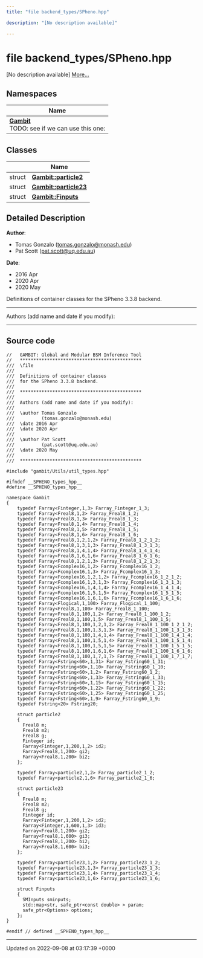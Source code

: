 ```yaml
---
title: "file backend_types/SPheno.hpp"

description: "[No description available]"

---
```


# file backend_types/SPheno.hpp

[No description available] [More...](#detailed-description)

## Namespaces

| Name           |
| -------------- |
| **[Gambit](/documentation/code/namespaces/namespacegambit/)** <br>TODO: see if we can use this one:  |

## Classes

|                | Name           |
| -------------- | -------------- |
| struct | **[Gambit::particle2](/documentation/code/classes/structgambit_1_1particle2/)**  |
| struct | **[Gambit::particle23](/documentation/code/classes/structgambit_1_1particle23/)**  |
| struct | **[Gambit::Finputs](/documentation/code/classes/structgambit_1_1finputs/)**  |

## Detailed Description


**Author**: 

  * Tomas Gonzalo ([tomas.gonzalo@monash.edu](mailto:tomas.gonzalo@monash.edu)) 
  * Pat Scott ([pat.scott@uq.edu.au](mailto:pat.scott@uq.edu.au)) 


**Date**: 

  * 2016 Apr 
  * 2020 Apr
  * 2020 May


Definitions of container classes for the SPheno 3.3.8 backend.



------------------

Authors (add name and date if you modify):



------------------




## Source code

```
//   GAMBIT: Global and Modular BSM Inference Tool
//   *********************************************
///  \file
///
///  Definitions of container classes
///  for the SPheno 3.3.8 backend.
///
///  *********************************************
///
///  Authors (add name and date if you modify):
///
///  \author Tomas Gonzalo
///          (tomas.gonzalo@monash.edu)
///  \date 2016 Apr
///  \date 2020 Apr
///
///  \author Pat Scott
///          (pat.scott@uq.edu.au)
///  \date 2020 May
///
///  *********************************************

#include "gambit/Utils/util_types.hpp"

#ifndef __SPHENO_types_hpp__
#define __SPHENO_types_hpp__

namespace Gambit
{
    typedef Farray<Finteger,1,3> Farray_Finteger_1_3;
    typedef Farray<Freal8,1,2> Farray_Freal8_1_2;
    typedef Farray<Freal8,1,3> Farray_Freal8_1_3;
    typedef Farray<Freal8,1,4> Farray_Freal8_1_4;
    typedef Farray<Freal8,1,5> Farray_Freal8_1_5;
    typedef Farray<Freal8,1,6> Farray_Freal8_1_6;
    typedef Farray<Freal8,1,2,1,2> Farray_Freal8_1_2_1_2;
    typedef Farray<Freal8,1,3,1,3> Farray_Freal8_1_3_1_3;
    typedef Farray<Freal8,1,4,1,4> Farray_Freal8_1_4_1_4;
    typedef Farray<Freal8,1,6,1,6> Farray_Freal8_1_6_1_6;
    typedef Farray<Freal8,1,2,1,3> Farray_Freal8_1_2_1_3;
    typedef Farray<Fcomplex16,1,2> Farray_Fcomplex16_1_2;
    typedef Farray<Fcomplex16,1,3> Farray_Fcomplex16_1_3;
    typedef Farray<Fcomplex16,1,2,1,2> Farray_Fcomplex16_1_2_1_2;
    typedef Farray<Fcomplex16,1,3,1,3> Farray_Fcomplex16_1_3_1_3;
    typedef Farray<Fcomplex16,1,4,1,4> Farray_Fcomplex16_1_4_1_4;
    typedef Farray<Fcomplex16,1,5,1,5> Farray_Fcomplex16_1_5_1_5;
    typedef Farray<Fcomplex16,1,6,1,6> Farray_Fcomplex16_1_6_1_6;
    typedef Farray<Flogical,1,100> Farray_Flogical_1_100;
    typedef Farray<Freal8,1,100> Farray_Freal8_1_100;
    typedef Farray<Freal8,1,100,1,2> Farray_Freal8_1_100_1_2;
    typedef Farray<Freal8,1,100,1,5> Farray_Freal8_1_100_1_5;
    typedef Farray<Freal8,1,100,1,2,1,2> Farray_Freal8_1_100_1_2_1_2;
    typedef Farray<Freal8,1,100,1,3,1,3> Farray_Freal8_1_100_1_3_1_3;
    typedef Farray<Freal8,1,100,1,4,1,4> Farray_Freal8_1_100_1_4_1_4;
    typedef Farray<Freal8,1,100,1,5,1,4> Farray_Freal8_1_100_1_5_1_4;
    typedef Farray<Freal8,1,100,1,5,1,5> Farray_Freal8_1_100_1_5_1_5;
    typedef Farray<Freal8,1,100,1,6,1,6> Farray_Freal8_1_100_1_6_1_6;
    typedef Farray<Freal8,1,100,1,7,1,7> Farray_Freal8_1_100_1_7_1_7;
    typedef Farray<Fstring<60>,1,31> Farray_Fstring60_1_31;
    typedef Farray<Fstring<60>,1,10> Farray_Fstring60_1_10;
    typedef Farray<Fstring<60>,1,2> Farray_Fstring60_1_2;
    typedef Farray<Fstring<60>,1,33> Farray_Fstring60_1_33;
    typedef Farray<Fstring<60>,1,15> Farray_Fstring60_1_15;
    typedef Farray<Fstring<60>,1,22> Farray_Fstring60_1_22;
    typedef Farray<Fstring<60>,1,25> Farray_Fstring60_1_25;
    typedef Farray<Fstring<60>,1,9> Farray_Fstring60_1_9;
    typedef Fstring<20> Fstring20;

    struct particle2
    {
      Freal8 m;
      Freal8 m2;
      Freal8 g;
      Finteger id;
      Farray<Finteger,1,200,1,2> id2;
      Farray<Freal8,1,200> gi2;
      Farray<Freal8,1,200> bi2;
    };

    typedef Farray<particle2,1,2> Farray_particle2_1_2;
    typedef Farray<particle2,1,6> Farray_particle2_1_6;

    struct particle23
    {
      Freal8 m;
      Freal8 m2;
      Freal8 g;
      Finteger id;
      Farray<Finteger,1,200,1,2> id2;
      Farray<Finteger,1,600,1,3> id3;
      Farray<Freal8,1,200> gi2;
      Farray<Freal8,1,600> gi3;
      Farray<Freal8,1,200> bi2;
      Farray<Freal8,1,600> bi3;
    };

    typedef Farray<particle23,1,2> Farray_particle23_1_2;
    typedef Farray<particle23,1,3> Farray_particle23_1_3;
    typedef Farray<particle23,1,4> Farray_particle23_1_4;
    typedef Farray<particle23,1,6> Farray_particle23_1_6;

    struct Finputs
    {
      SMInputs sminputs;
      std::map<str, safe_ptr<const double> > param;
      safe_ptr<Options> options;
    };
}

#endif // defined __SPHENO_types_hpp__
```


-------------------------------

Updated on 2022-09-08 at 03:17:39 +0000
